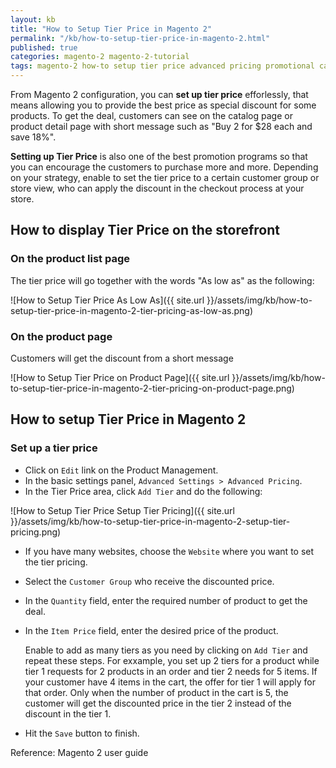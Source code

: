 ```yaml
---
layout: kb
title: "How to Setup Tier Price in Magento 2"
permalink: "/kb/how-to-setup-tier-price-in-magento-2.html"
published: true
categories: magento-2 magento-2-tutorial
tags: magento-2 how-to setup tier price advanced pricing promotional campaign
---
```


From Magento 2 configuration, you can **set up tier price** efforlessly, that means allowing you to provide the best price as special discount for some products. To get the deal, customers can see on the catalog page or product detail page with short message such as "Buy 2 for $28 each and save 18%".

**Setting up Tier Price** is also one of the best promotion programs so that you can encourage the customers to purchase more and more. Depending on your strategy, enable to set the tier price to a certain customer group or store view, who can apply the discount in the checkout process at your store.

## How to display Tier Price on the storefront

### On the product list page

The tier price will go together with the words "As low as" as the following:

![How to Setup Tier Price As Low As]({{ site.url }}/assets/img/kb/how-to-setup-tier-price-in-magento-2-tier-pricing-as-low-as.png)

### On the product page

Customers will get the discount from a short message

![How to Setup Tier Price on Product Page]({{ site.url }}/assets/img/kb/how-to-setup-tier-price-in-magento-2-tier-pricing-on-product-page.png)

## How to setup Tier Price in Magento 2

### Set up a tier price
* Click on `Edit` link on the Product Management.
* In the basic settings panel, `Advanced Settings > Advanced Pricing`.
* In the Tier Price area, click `Add Tier` and do the following:

![How to Setup Tier Price Setup Tier Pricing]({{ site.url }}/assets/img/kb/how-to-setup-tier-price-in-magento-2-setup-tier-pricing.png)

  * If you have many websites, choose the `Website` where you want to set the tier pricing.
  * Select the `Customer Group` who receive the discounted price.
  * In the `Quantity` field, enter the required number of product to get the deal.
  * In the `Item Price` field, enter the desired price of the product.
    
    Enable to add as many tiers as you need by clicking on `Add Tier` and repeat these steps. For exxample, you set up 2 tiers for a product while tier 1 requests for 2 products in an order and tier 2 needs for 5 items. If your customer have 4 items in the cart, the offer for tier 1 will apply for that order. Only when the number of product in the cart is 5, the customer will get the discounted price in the tier 2 instead of the discount in the tier 1.

* Hit the `Save` button to finish.



Reference: Magento 2 user guide